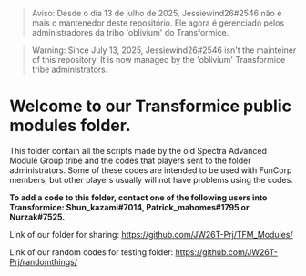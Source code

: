 > Aviso: Desde o dia 13 de julho de 2025, Jessiewind26#2546 não é mais o mantenedor deste repositório. Ele agora é gerenciado pelos administradores da tribo 'oblivium' do Transformice.

> Warning: Since July 13, 2025, Jessiewind26#2546 isn't the mainteiner of this repository. It is now managed by the 'oblivium' Transformice tribe administrators.

# Welcome to our Transformice public modules folder.

This folder contain all the scripts made by the old Spectra Advanced Module Group tribe and the codes that players sent to the folder administrators.
Some of these codes are intended to be used with FunCorp members, but other players usually will not have problems using the codes.

**To add a code to this folder, contact one of the following users into Transformice: Shun_kazami#7014, Patrick_mahomes#1795 or Nurzak#7525.**

Link of our folder for sharing:
https://github.com/JW26T-Prj/TFM_Modules/

Link of our random codes for testing folder:
https://github.com/JW26T-Prj/randomthings/
